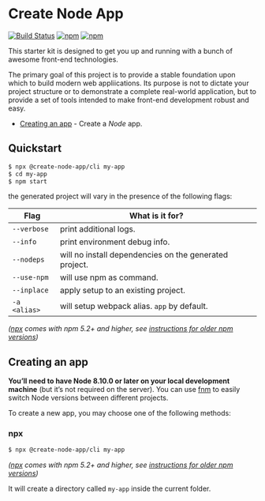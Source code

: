 # Create Node App

[![Build Status](https://github.com/create-node-app/create-node-app/workflows/Build/badge.svg)](https://github.com/create-node-app/create-node-app/commits/master)
[![npm](https://img.shields.io/npm/v/@create-node-app/cli.svg?maxAge=2592000?style=plastic)](https://www.npmjs.com/package/@create-node-app/cli)
[![npm](https://img.shields.io/npm/dm/@create-node-app/cli.svg?maxAge=2592000?style=plastic)](https://www.npmjs.com/package/@create-node-app/cli)

This starter kit is designed to get you up and running with a bunch of awesome front-end technologies.

The primary goal of this project is to provide a stable foundation upon which to build modern web appliications. Its purpose is not to dictate your project structure or to demonstrate a complete real-world application, but to provide a set of tools intended to make front-end development robust and easy.

- [Creating an app](#creating-an-app) - Create a _Node_ app.

## Quickstart

```sh
$ npx @create-node-app/cli my-app
$ cd my-app
$ npm start
```

the generated project will vary in the presence of the following flags:

| Flag         | What is it for?                                        |
| ------------ | ------------------------------------------------------ |
| `--verbose`  | print additional logs.                                 |
| `--info`     | print environment debug info.                          |
| `--nodeps`   | will no install dependencies on the generated project. |
| `--use-npm`  | will use npm as command.                               |
| `--inplace`  | apply setup to an existing project.                    |
| `-a <alias>` | will setup webpack alias. `app` by default.            |

_([npx](https://medium.com/@maybekatz/introducing-npx-an-npm-package-runner-55f7d4bd282b) comes with npm 5.2+ and higher, see [instructions for older npm versions](https://gist.github.com/gaearon/4064d3c23a77c74a3614c498a8bb1c5f))_

## Creating an app

**You’ll need to have Node 8.10.0 or later on your local development machine** (but it’s not required on the server). You can use [fnm](https://github.com/Schniz/fnm) to easily switch Node versions between different projects.

To create a new app, you may choose one of the following methods:

### npx

```sh
$ npx @create-node-app/cli my-app
```

_([npx](https://medium.com/@maybekatz/introducing-npx-an-npm-package-runner-55f7d4bd282b) comes with npm 5.2+ and higher, see [instructions for older npm versions](https://gist.github.com/gaearon/4064d3c23a77c74a3614c498a8bb1c5f))_

It will create a directory called `my-app` inside the current folder.
